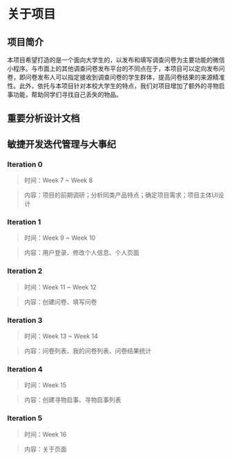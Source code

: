 # 关于项目

## 项目简介

本项目希望打造的是一个面向大学生的，以发布和填写调查问卷为主要功能的微信小程序。与市面上的其他调查问卷发布平台的不同点在于，本项目可以定向发布问卷，即问卷发布人可以指定接收到调查问卷的学生群体，提高问卷结果的来源精准性。此外，依托与本项目针对本校大学生的特点，我们对项目增加了额外的寻物启事功能，帮助同学们寻找自己丢失的物品。

## 重要分析设计文档



## 敏捷开发迭代管理与大事纪

### Iteration 0

> 时间：Week 7 ~ Week 8

> 内容：项目的前期调研；分析同类产品特点；确定项目需求；项目主体UI设计

### Iteration 1

> 时间：Week 9 ~ Week 10

> 内容：用户登录、修改个人信息、个人页面

### Iteration 2

> 时间：Week 11 ~ Week 12

> 内容：创建问卷、填写问卷

### Iteration 3

> 时间：Week 13 ~ Week 14

> 内容：问卷列表、我的问卷列表、问卷结果统计

### Iteration 4

> 时间：Week 15

> 内容：创建寻物启事、寻物启事列表

### Iteration 5

> 时间：Week 16

> 内容：关于页面

